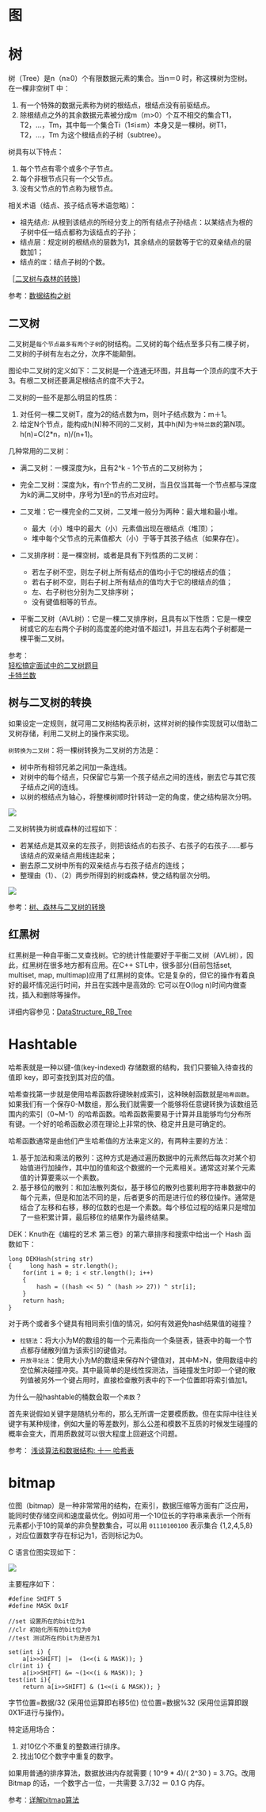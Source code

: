 
# 图


# 树

树（Tree）是n（n≥0）个有限数据元素的集合。当n＝0 时，称这棵树为空树。在一棵非空树T 中：

1. 有一个特殊的数据元素称为树的根结点，根结点没有前驱结点。
2. 除根结点之外的其余数据元素被分成m（m>0）个互不相交的集合T1，T2，…，Tm，其中每一个集合Ti（1≤i≤m）本身又是一棵树。树T1，T2，…，Tm 为这个根结点的子树（subtree）。

树具有以下特点：

1. 每个节点有零个或多个子节点。
2. 每个非根节点只有一个父节点。
3. 没有父节点的节点称为根节点。

相关术语（结点、孩子结点等术语忽略）：

* 祖先结点: 从根到该结点的所经分支上的所有结点子孙结点：以某结点为根的子树中任一结点都称为该结点的子孙；
* 结点层：规定树的根结点的层数为1，其余结点的层数等于它的双亲结点的层数加1；
* 结点的`度`：结点子树的个数。


［[二叉树与森林的转换](http://www.nowcoder.com/questionTerminal/fe30dbe0dfb1498183e832dcba5ed908)］

参考：[数据结构之树](http://c.biancheng.net/cpp/u/shuju7/)

## 二叉树

二叉树是`每个节点最多有两个子树`的树结构。二叉树的每个结点至多只有二棵子树，二叉树的子树有左右之分，次序不能颠倒。

图论中二叉树的定义如下：二叉树是一个连通无环图，并且每一个顶点的度不大于3。有根二叉树还要满足根结点的度不大于2。

二叉树的一些不是那么明显的性质：

1. 对任何一棵二叉树T，度为2的结点数为m，则叶子结点数为：m＋1。
2. 给定N个节点，能构成h(N)种不同的二叉树，其中h(N)为`卡特兰数`的第N项。h(n)=C(2*n，n)/(n+1)。

几种常用的二叉树：

* 满二叉树：一棵深度为k，且有2^k - 1个节点的二叉树称为；
* 完全二叉树：深度为k，有n个节点的二叉树，当且仅当其每一个节点都与深度为k的满二叉树中，序号为1至n的节点对应时。
* 二叉堆：它一棵完全的二叉树，二叉堆一般分为两种：最大堆和最小堆。

    * 最大（小）堆中的最大（小）元素值出现在根结点（堆顶）；
    * 堆中每个父节点的元素值都大（小）于等于其孩子结点（如果存在）。
* 二叉排序树：是一棵空树，或者是具有下列性质的二叉树：

     * 若左子树不空，则左子树上所有结点的值均小于它的根结点的值；
     * 若右子树不空，则右子树上所有结点的值均大于它的根结点的值；
     * 左、右子树也分别为二叉排序树；
     * 没有键值相等的节点。
* 平衡二叉树（AVL树）：它是一棵二叉排序树，且具有以下性质：它是一棵空树或它的左右两个子树的高度差的绝对值不超过1，并且左右两个子树都是一棵平衡二叉树。

参考：  
[轻松搞定面试中的二叉树题目](http://blog.csdn.net/luckyxiaoqiang/article/details/7518888)  
[卡特兰数](https://zh.wikipedia.org/wiki/卡塔兰数)

## 树与二叉树的转换

如果设定一定规则，就可用二叉树结构表示树，这样对树的操作实现就可以借助二叉树存储，利用二叉树上的操作来实现。

`树转换为二叉树`：将一棵树转换为二叉树的方法是：

* 树中所有相邻兄弟之间加一条连线。
* 对树中的每个结点，只保留它与第一个孩子结点之间的连线，删去它与其它孩子结点之间的连线。
* 以树的根结点为轴心，将整棵树顺时针转动一定的角度，使之结构层次分明。

![][2]

二叉树转换为树或森林的过程如下：

* 若某结点是其双亲的左孩子，则把该结点的右孩子、右孩子的右孩子……都与该结点的双亲结点用线连起来；
* 删去原二叉树中所有的双亲结点与右孩子结点的连线；
* 整理由（1）、（2）两步所得到的树或森林，使之结构层次分明。

![][3]

参考：[树、森林与二叉树的转换](http://c.biancheng.net/cpp/html/987.html)

## 红黑树

红黑树是一种自平衡二叉查找树。它的统计性能要好于平衡二叉树（AVL树），因此，红黑树在很多地方都有应用。在C++ STL中，很多部分(目前包括set, multiset, map, multimap)应用了红黑树的变体。它是复杂的，但它的操作有着良好的最坏情况运行时间，并且在实践中是高效的: 它可以在O(log n)时间内做查找，插入和删除等操作。

详细内容参见：[DataStructure_RB_Tree](More/DataStructure_RB_Tree.md)

# Hashtable

哈希表就是一种以键-值(key-indexed) 存储数据的结构，我们只要输入待查找的值即 key，即可查找到其对应的值。

哈希查找第一步就是使用哈希函数将键映射成索引，这种映射函数就是`哈希函数`。如果我们有一个保存0-M数组，那么我们就需要一个能够将任意键转换为该数组范围内的索引（0~M-1）的哈希函数。哈希函数需要易于计算并且能够均匀分布所有键。一个好的哈希函数必须在理论上非常的快、稳定并且是可确定的。

哈希函数通常是由他们产生哈希值的方法来定义的，有两种主要的方法：

1. 基于加法和乘法的散列：这种方式是通过遍历数据中的元素然后每次对某个初始值进行加操作，其中加的值和这个数据的一个元素相关。通常这对某个元素值的计算要乘以一个素数。
2. 基于移位的散列：和加法散列类似，基于移位的散列也要利用字符串数据中的每个元素，但是和加法不同的是，后者更多的而是进行位的移位操作。通常是结合了左移和右移，移的位数的也是一个素数。每个移位过程的结果只是增加了一些积累计算，最后移位的结果作为最终结果。

DEK：Knuth在《编程的艺术 第三卷》的第六章排序和搜索中给出一个 Hash 函数如下：

    long DEKHash(string str)
    {     long hash = str.length();
        for(int i = 0; i < str.length(); i++)
        {
            hash = ((hash << 5) ^ (hash >> 27)) ^ str[i];
        }
        return hash;
    } 
对于两个或者多个键具有相同索引值的情况，如何有效避免hash结果值的碰撞？

* `拉链法`：将大小为M的数组的每一个元素指向一个条链表，链表中的每一个节点都存储散列值为该索引的键值对。
* `开放寻址法`：使用大小为M的数组来保存N个键值对，其中M>N，使用数组中的空位解决碰撞冲突。其中最简单的是线性探测法，当碰撞发生时即一个键的散列值被另外一个键占用时，直接检查散列表中的下一个位置即将索引值加1。

为什么一般hashtable的桶数会取一个`素数`？

首先来说假如关键字是随机分布的，那么无所谓一定要模质数。但在实际中往往关键字有某种规律，例如大量的等差数列，那么公差和模数不互质的时候发生碰撞的概率会变大，而用质数就可以很大程度上回避这个问题。

参考： [浅谈算法和数据结构: 十一 哈希表](http://www.cnblogs.com/yangecnu/p/Introduce-Hashtable.html)

# bitmap

位图（bitmap）是一种非常常用的结构，在索引，数据压缩等方面有广泛应用，能同时使存储空间和速度最优化。例如可用一个10位长的字符串来表示一个所有元素都小于10的简单的非负整数集合，可以用 `01110100100` 表示集合 {1,2,4,5,8} ，对应位置数字存在标记为1，否则标记为0。

C 语言位图实现如下：

![][1]

主要程序如下：

    #define SHIFT 5  
    #define MASK 0x1F  

    //set 设置所在的bit位为1  
    //clr 初始化所有的bit位为0  
    //test 测试所在的bit为是否为1  
    
    set(int i) {
        a[i>>SHIFT] |=  (1<<(i & MASK)); }  
    clr(int i) {
        a[i>>SHIFT] &= ~(1<<(i & MASK)); }  
    test(int i){
        return a[i>>SHIFT] & (1<<(i & MASK)); } 

字节位置=数据/32 (采用位运算即右移5位)
位位置=数据%32   (采用位运算即跟0X1F进行与操作)。

特定适用场合：

1. 对10亿个不重复的整数进行排序。
2. 找出10亿个数字中重复的数字。

如果用普通的排序算法，数据放进内存就需要 ( 10^9 * 4)/( 2^30 ) = 3.7G。改用 Bitmap 的话，一个数字占一位，一共需要 3.7/32 ＝ 0.1 G 内存。

参考：[详解bitmap算法](http://www.wjxfpf.com/2015/10/300404.html)


[1]: http://7xrlu9.com1.z0.glb.clouddn.com/DataStructure_1.jpg
[2]: http://7xrlu9.com1.z0.glb.clouddn.com/DataStructure_2.jpg
[3]: http://7xrlu9.com1.z0.glb.clouddn.com/DataStructure_3.jpg


